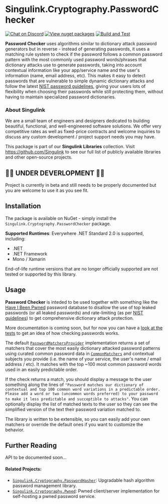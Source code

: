 # Singulink.Cryptography.PasswordChecker

[![Chat on Discord](https://img.shields.io/discord/906246067773923490)](https://discord.gg/EkQhJFsBu6)
[![View nuget packages](https://img.shields.io/nuget/v/Singulink.Cryptography.PasswordChecker.svg)](https://www.nuget.org/packages/Singulink.Cryptography.PasswordChecker/)
[![Build and Test](https://github.com/Singulink/Singulink.Cryptography.PasswordChecker/workflows/build%20and%20test/badge.svg)](https://github.com/Singulink/Singulink.Cryptography.PasswordChecker/actions?query=workflow%3A%22build+and+test%22)

**Password Checker** uses algorithms similar to dictionary attack password generators but in reverse - instead of generating passwords, it uses a matching rule system to check if the password follows a common password pattern with the most commonly used password words/phrases that dictionary attacks use to generate passwords, taking into account contextual information like your app/service name and the user's information (name, email address, etc). This makes it easy to detect passwords that are vulnerable to simple dynamic dictionary attacks and follow the latest [NIST password guidelines](https://pages.nist.gov/800-63-4/sp800-63b/passwords/), giving your users lots of flexibility when choosing their passwords while still protecting them, without having to maintain specialized password dictionaries.

### About Singulink

We are a small team of engineers and designers dedicated to building beautiful, functional, and well-engineered software solutions. We offer very competitive rates as well as fixed-price contracts and welcome inquiries to discuss any custom development / project support needs you may have.

This package is part of our **Singulink Libraries** collection. Visit https://github.com/Singulink to see our full list of publicly available libraries and other open-source projects.

## 🚧🚧 **UNDER DEVERLOPMENT 🚧🚧** 

Project is currently in beta and still needs to be properly documented but you are welcome to use it as you see fit.

## Installation

The package is available on NuGet - simply install the `Singulink.Cryptography.PasswordChecker` package.

**Supported Runtimes**: Everywhere .NET Standard 2.0 is supported, including:
- .NET
- .NET Framework
- Mono / Xamarin

End-of-life runtime versions that are no longer officially supported are not tested or supported by this library.

## Usage

**Password Checker** is inteded to be used together with something like the [Have I Been Pwned](https://haveibeenpwned.com/) password database to disallow the use of top leaked passwords (or all leaked passwords) and rate-limiting (as per [NIST guidelines](https://pages.nist.gov/800-63-4/sp800-63b/authenticators/#throttle)) to get comprehensive dictionary attack protection.

More documentation is coming soon, but for now you can have a [look at the tests](https://github.com/Singulink/Singulink.Cryptography.PasswordChecker/blob/main/Tests/Singulink.Cryptography.PasswordChecker.Tests/PasswordCheckerTests.cs) to get an idea of how checking passwords works.

The default [`PasswordMatchersProvider`](https://github.com/Singulink/Singulink.Cryptography.PasswordChecker/blob/main/Source/Singulink.Cryptography.PasswordChecker/PasswordMatchersProvider.cs) implementation returns a set of matchers that cover the most easily dictionary attacked password patterns using curated common password data in [`CommonMatchers`](https://github.com/Singulink/Singulink.Cryptography.PasswordChecker/blob/main/Source/Singulink.Cryptography.PasswordChecker/PasswordMatchers/CommonMatchers.cs) and contextual subjects you provide (i.e. the name of your service, the user's name / email address / etc). It matches with the top ~100 most common password words used in an easily predictable order.

If the check returns a match, you should display a message to the user something along the lines of `"Password matches our dictionary of contextual and top 100 common word variations in a predictable order. Please add a word or two (uncommon words preferred) to your password to make it less predictable and succeptible to attacks"`. You can optionally display the list of matched texts to the user so they can see the simplified version of the text their password variation matched to.

The library is written to be extensible, so you can easily add your own matchers or override the default ones if you want to customize the behavior.

## Further Reading

API to be documented soon...
<!--
You can view the fully documented API on the [project documentation site](https://www.singulink.com/Docs/Singulink.Cryptography.PasswordChecker/api/Singulink.Cryptography.PasswordChecker.html).
-->

#### Related Projects:

- [`Singulink.Cryptography.PasswordHasher`](https://github.com/Singulink/Singulink.Cryptography.PasswordHasher): Upgradable hash algorithm password management library.
- [`Singulink.Cryptography.Pwned`](https://github.com/Singulink/Singulink.Cryptography.Pwned): Pwned client/server implementation for self-hosting a pwned password service.
